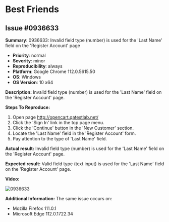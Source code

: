# Best Friends

## Issue #0936633

**Summary**: 0936633: Invalid field type (number) is used for the 'Last Name' field on the 'Register Account' page

- **Priority**: normal
- **Severity**: minor
- **Reproducibility**: always
- **Platform**: Google Chrome 112.0.5615.50
- **OS**: Windows
- **OS Version**: 10 x64

**Description:** Invalid field type (number) is used for the 'Last Name' field on the 'Register Account' page.

**Steps To Reproduce:**

1. Open page http://opencart.qatestlab.net/
2. Click the 'Sign In' link in the top page menu.
3. Click the 'Continue' button in the 'New Customer' section.
4. Locate the 'Last Name' field in the 'Register Account' form.
5. Pay attention to the type of 'Last Name' field.

**Actual result:** Invalid field type (number) is used for the 'Last Name' field on the 'Register Account' page.

**Expected result:** Valid field type (text input) is used for the 'Last Name' field on the 'Register Account' page.

**Video:**

![0936633](0936633.jpg)

**Additional Information:** The same issue occurs on:

- Mozilla Firefox 111.0.1
- Microsoft Edge 112.0.1722.34
